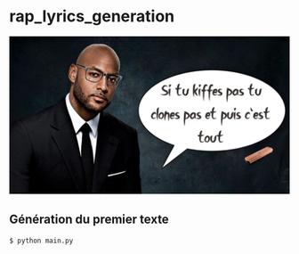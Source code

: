 # rap_lyrics_generation
![image booba](https://github.com/tleparmentier/rap_lyrics_generation/blob/ajout_des_donnees_et_du_read_me/images/b2oba.jpg)
## Génération du premier texte
````bash
$ python main.py
````